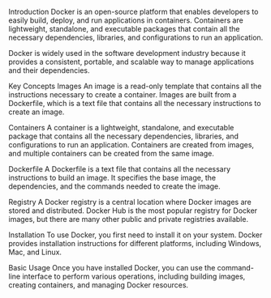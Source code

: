 Introduction
Docker is an open-source platform that enables developers to easily build, deploy, and run applications in containers. Containers are lightweight, standalone, and executable packages that contain all the necessary dependencies, libraries, and configurations to run an application.

Docker is widely used in the software development industry because it provides a consistent, portable, and scalable way to manage applications and their dependencies.

Key Concepts
Images
An image is a read-only template that contains all the instructions necessary to create a container. Images are built from a Dockerfile, which is a text file that contains all the necessary instructions to create an image.

Containers
A container is a lightweight, standalone, and executable package that contains all the necessary dependencies, libraries, and configurations to run an application. Containers are created from images, and multiple containers can be created from the same image.

Dockerfile
A Dockerfile is a text file that contains all the necessary instructions to build an image. It specifies the base image, the dependencies, and the commands needed to create the image.

Registry
A Docker registry is a central location where Docker images are stored and distributed. Docker Hub is the most popular registry for Docker images, but there are many other public and private registries available.

Installation
To use Docker, you first need to install it on your system. Docker provides installation instructions for different platforms, including Windows, Mac, and Linux.

Basic Usage
Once you have installed Docker, you can use the command-line interface to perform various operations, including building images, creating containers, and managing Docker resources.

